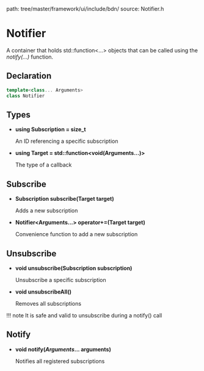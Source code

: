 path: tree/master/framework/ui/include/bdn/
source: Notifier.h

# Notifier

A container that holds std::function<...\> objects that can be called using the *notify(...)* function.

## Declaration

```C++
template<class... Arguments>
class Notifier
```

## Types

* **using Subscription = size_t**

	An ID referencing a specific subscription

* **using Target = std::function<void(Arguments...)\>**

	The type of a callback

## Subscribe

* **Subscription subscribe(Target target)**

	Adds a new subscription

* **Notifier<Arguments...\> operator+=(Target target)**

	Convenience function to add a new subscription

## Unsubscribe

* **void unsubscribe(Subscription subscription)**
	
	Unsubscribe a specific subscription

* **void unsubscribeAll()**

	Removes all subscriptions

!!! note
	It is safe and valid to unsubscribe during a notify() call

## Notify

* **void notify(*Arguments*... arguments)**

	Notifies all registered subscriptions